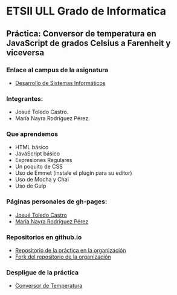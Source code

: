 # ETSII ULL Grado de Informatica

## Práctica: Conversor de temperatura en JavaScript de grados Celsius a Farenheit y viceversa

### Enlace al campus de la asignatura
* [Desarrollo de Sistemas Informáticos](https://campusvirtual.ull.es/my/)

### Integrantes:
* Josué Toledo Castro.
* María Nayra Rodríguez Pérez.

### Que aprendemos
     
* HTML básico
* JavaScript básico
* Expresiones Regulares
* Un poquito de CSS
* Uso de Emmet (instale el plugin para su editor)
* Uso de Mocha y Chai 
* Uso de Gulp

### Páginas personales de gh-pages:
* [Josué Toledo Castro](http://josuetc94.github.io/)
* [María Nayra Rodríguez Pérez](http://alu0100406122.github.io/)

### Repositorios en github.io

* [Repositorio de la práctica en la organización](https://github.com/ULL-ESIT-GRADOII-DSI/introduccion-josue-nayra-dsi15-16/tree/gh-pages)
* [Fork del repositorio de la organización](https://github.com/JosueTC94/introduccion-josue-nayra-dsi15-16)

### Despligue de la práctica

* [Conversor de Temperatura](http://ull-esit-gradoii-dsi.github.io/introduccion-josue-nayra-dsi15-16/)
